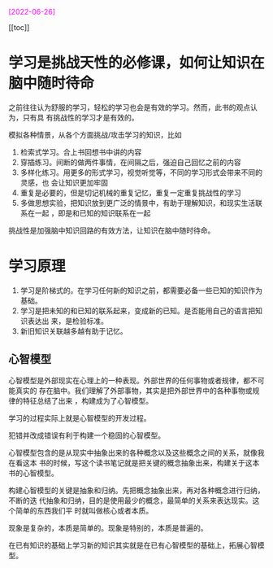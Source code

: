 <font color=magenta>[2022-06-26]</font>

[[toc]]

# 学习是挑战天性的必修课，如何让知识在脑中随时待命

之前往往认为舒服的学习，轻松的学习也会是有效的学习。然而，此书的观点认为，只有具
有挑战性的学习才是有效的。

模拟各种情景，从各个方面挑战/攻击学习的知识，比如

1. 检索式学习。合上书回想书中讲的内容
2. 穿插练习。间断的做两件事情，在间隔之后，强迫自己回忆之前的内容
3. 多样化练习。用更多的形式学习，视觉听觉等，不同的学习形式会带来不同的灵感，也
   会让知识更加牢固
4. 重复是必要的，但是切记机械的重复记忆，重复一定重复挑战性的学习
5. 多做思想实验，把知识放到更广泛的情景中，有助于理解知识，和现实生活联系在一起
   ，即是和已知的知识联系在一起

挑战性是加强脑中知识回路的有效方法，让知识在脑中随时待命。

# 学习原理

1. 学习是阶梯式的。在学习任何新的知识之前，都需要必备一些已知的知识作为基础。
2. 学习是把未知的和已知的联系起来，变成新的已知。是否能用自己的语言把知识表达出
   来，是检验标准。
3. 新旧知识关联越多越有助于记忆。

## 心智模型

心智模型是外部现实在心理上的一种表现。外部世界的任何事物或者规律，都不可能真实的
存在脑中。我们理解了外部事物，其实是把外部世界中的各种事物或规律的特征总结了出来
，构建成为了心智模型。

学习的过程实际上就是心智模型的开发过程。

犯错并改成错误有利于构建一个稳固的心智模型。

心智模型包含的是从现实中抽象出来的各种概念以及这些概念之间的关系，就像我在看这本
书的时候，写这个读书笔记就是把关键的概念抽象出来，构建关于这本书的心智模型。

构建心智模型的关键是抽象和归纳。先把概念抽象出来，再对各种概念进行归纳，不断的迭
代抽象和归纳，目的是使用最少的概念，最简单的关系来表达现实。这个简单的东西我们平
时就叫做核心或者本质。

现象是复杂的，本质是简单的。现象是特别的，本质是普遍的。

在已有知识的基础上学习新的知识其实就是在已有心智模型的基础上，拓展心智模型。
